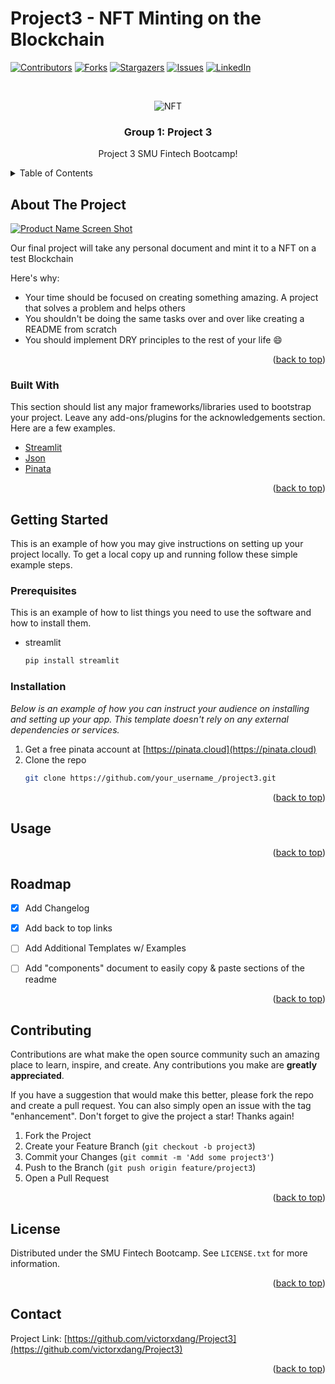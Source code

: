 # Project3 - NFT Minting on the Blockchain 

<div id="top"></div>



[![Contributors][contributors-shield]][contributors-url]
[![Forks][forks-shield]][forks-url]
[![Stargazers][stars-shield]][stars-url]
[![Issues][issues-shield]][issues-url]
[![LinkedIn][linkedin-shield]][linkedin-url]



<!-- project screenshot -->
<br />
<div align="center">

  ![NFT](https://user-images.githubusercontent.com/73894280/172285985-4b41eb63-68f5-4449-8b73-ad22f639c143.jpg)

  
  <h3 align="center">Group 1: Project 3</h3>

  <p align="center">
    Project 3 SMU Fintech Bootcamp!
    <br />
   
</div>



<!-- TABLE OF CONTENTS -->
<details>
  <summary>Table of Contents</summary>
  <ol>
    <li>
      <a href="#about-the-project">About The Project</a>
      <ul>
        <li><a href="#built-with">Built With</a></li>
      </ul>
    </li>
    <li>
      <a href="#getting-started">Getting Started</a>
      <ul>
        <li><a href="#prerequisites">Prerequisites</a></li>
        <li><a href="#installation">Installation</a></li>
      </ul>
    </li>
    <li><a href="#usage">Usage</a></li>
    <li><a href="#roadmap">Roadmap</a></li>
    <li><a href="#contributing">Contributing</a></li>
    <li><a href="#license">License</a></li>
    <li><a href="#contact">Contact</a></li>
    <li><a href="#acknowledgments">Acknowledgments</a></li>
  </ol>
</details>



<!-- ABOUT THE PROJECT -->
## About The Project

[![Product Name Screen Shot][product-screenshot]](https://example.com)

Our final project will take any personal document and mint it to a NFT on a test Blockchain 

Here's why:
* Your time should be focused on creating something amazing. A project that solves a problem and helps others
* You shouldn't be doing the same tasks over and over like creating a README from scratch
* You should implement DRY principles to the rest of your life :smile:


<p align="right">(<a href="#top">back to top</a>)</p>



### Built With

This section should list any major frameworks/libraries used to bootstrap your project. Leave any add-ons/plugins for the acknowledgements section. Here are a few examples.

* [Streamlit](https://streamlit.io/)
* [Json](https://www.json.org/)
* [Pinata](https://pinata.cloud/)

<p align="right">(<a href="#top">back to top</a>)</p>



<!-- GETTING STARTED -->
## Getting Started

This is an example of how you may give instructions on setting up your project locally.
To get a local copy up and running follow these simple example steps.

### Prerequisites

This is an example of how to list things you need to use the software and how to install them.
* streamlit
  ```sh
  pip install streamlit
  ```

### Installation

_Below is an example of how you can instruct your audience on installing and setting up your app. This template doesn't rely on any external dependencies or services._

1. Get a free pinata account at [https://pinata.cloud](https://pinata.cloud)
2. Clone the repo
   ```sh
   git clone https://github.com/your_username_/project3.git
   ```

<p align="right">(<a href="#top">back to top</a>)</p>



<!-- USAGE EXAMPLES -->
## Usage


<p align="right">(<a href="#top">back to top</a>)</p>



<!-- ROADMAP -->
## Roadmap

- [x] Add Changelog
- [x] Add back to top links
- [ ] Add Additional Templates w/ Examples
- [ ] Add "components" document to easily copy & paste sections of the readme


<p align="right">(<a href="#top">back to top</a>)</p>



<!-- CONTRIBUTING -->
## Contributing

Contributions are what make the open source community such an amazing place to learn, inspire, and create. Any contributions you make are **greatly appreciated**.

If you have a suggestion that would make this better, please fork the repo and create a pull request. You can also simply open an issue with the tag "enhancement".
Don't forget to give the project a star! Thanks again!

1. Fork the Project
2. Create your Feature Branch (`git checkout -b project3`)
3. Commit your Changes (`git commit -m 'Add some project3'`)
4. Push to the Branch (`git push origin feature/project3`)
5. Open a Pull Request

<p align="right">(<a href="#top">back to top</a>)</p>



<!-- LICENSE -->
## License

Distributed under the SMU Fintech Bootcamp. See `LICENSE.txt` for more information.

<p align="right">(<a href="#top">back to top</a>)</p>



<!-- CONTACT -->
## Contact

Project Link: [https://github.com/victorxdang/Project3](https://github.com/victorxdang/Project3)

<p align="right">(<a href="#top">back to top</a>)</p>






<!-- MARKDOWN LINKS & IMAGES -->
<!-- https://www.markdownguide.org/basic-syntax/#reference-style-links -->
[contributors-shield]: https://img.shields.io/github/contributors/victorxdang/project3.svg?style=for-the-badge
[contributors-url]: https://github.com/victorxdang/Project3/graphs/contributors
[forks-shield]: https://img.shields.io/github/forks/victorxdang/project3.svg?style=for-the-badge
[forks-url]: https://github.com/victorxdang/Project3/network/members
[stars-shield]: https://img.shields.io/github/stars/victorxdang/project3.svg?style=for-the-badge
[stars-url]: https://github.com/victorxdang/Project3/stargazers
[issues-shield]: https://img.shields.io/github/issues/victorxdang/project3.svg?style=for-the-badge
[issues-url]: https://github.com/victorxdang/Best-README-Template/issues
[linkedin-shield]: https://img.shields.io/badge/-LinkedIn-black.svg?style=for-the-badge&logo=linkedin&colorB=555
[linkedin-url]: https://linkedin.com/in/
[product-screenshot]: images/screenshot.png
